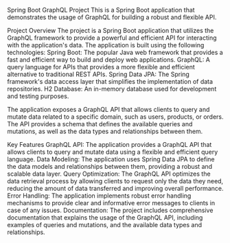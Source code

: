 Spring Boot GraphQL Project
This is a Spring Boot application that demonstrates the usage of GraphQL for building a robust and flexible API.

Project Overview
The project is a Spring Boot application that utilizes the GraphQL framework to provide a powerful and efficient API for interacting with the application's data. The application is built using the following technologies:
Spring Boot: The popular Java web framework that provides a fast and efficient way to build and deploy web applications.
GraphQL: A query language for APIs that provides a more flexible and efficient alternative to traditional REST APIs.
Spring Data JPA: The Spring framework's data access layer that simplifies the implementation of data repositories.
H2 Database: An in-memory database used for development and testing purposes.

The application exposes a GraphQL API that allows clients to query and mutate data related to a specific domain, such as users, products, or orders. The API provides a schema that defines the available queries and mutations, as well as the data types and relationships between them.

Key Features
GraphQL API: The application provides a GraphQL API that allows clients to query and mutate data using a flexible and efficient query language.
Data Modeling: The application uses Spring Data JPA to define the data models and relationships between them, providing a robust and scalable data layer.
Query Optimization: The GraphQL API optimizes the data retrieval process by allowing clients to request only the data they need, reducing the amount of data transferred and improving overall performance.
Error Handling: The application implements robust error handling mechanisms to provide clear and informative error messages to clients in case of any issues.
Documentation: The project includes comprehensive documentation that explains the usage of the GraphQL API, including examples of queries and mutations, and the available data types and relationships.
